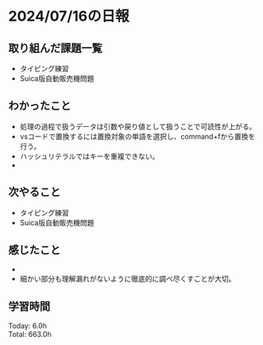 # 2024/07/16の日報
## 取り組んだ課題一覧
* タイピング練習
* Suica版自動販売機問題
## わかったこと
* 処理の過程で扱うデータは引数や戻り値として扱うことで可読性が上がる。
* vsコードで置換するには置換対象の単語を選択し、command+fから置換を行う。
* ハッシュリテラルではキーを重複できない。
* 
## 次やること
* タイピング練習
* Suica版自動販売機問題
## 感じたこと
* 
* 細かい部分も理解漏れがないように徹底的に調べ尽くすことが大切。
## 学習時間
Today: 6.0h<br>
Total: 663.0h
